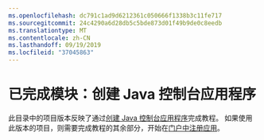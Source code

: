 ```yaml
---
ms.openlocfilehash: dc791c1ad9d6212361c050666f1338b3c11fe717
ms.sourcegitcommit: 24c4290a6d28db5c5bde873d01f49b9de0c8eedb
ms.translationtype: MT
ms.contentlocale: zh-CN
ms.lasthandoff: 09/19/2019
ms.locfileid: "37045863"
---
```

# <a name="completed-module-create-a-java-console-app"></a>已完成模块：创建 Java 控制台应用程序

此目录中的项目版本反映了通过[创建 Java 控制台应用程序](https://docs.microsoft.com/graph/tutorials/java?tutorial-step=1)完成教程。 如果使用此版本的项目，则需要完成教程的其余部分，开始在[门户中注册应用](https://docs.microsoft.com/graph/tutorials/java?tutorial-step=2)。
